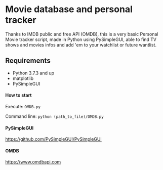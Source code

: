 # Movie database and personal tracker
Thanks to IMDB public and free API (OMDB), this is a very basic Personal Movie tracker script, made in Python using PySimpleGUI, able to find TV shows and movies infos and add 'em to your watchlist or future wantlist.

## Requirements
- Python 3.7.3 and up
- matplotlib
- PySimpleGUI


#### How to start
Execute:
`OMDB.py`

Command line:
`python (path_to_file)/OMDB.py`


#### PySimpleGUI
https://github.com/PySimpleGUI/PySimpleGUI

#### OMDB
https://www.omdbapi.com
